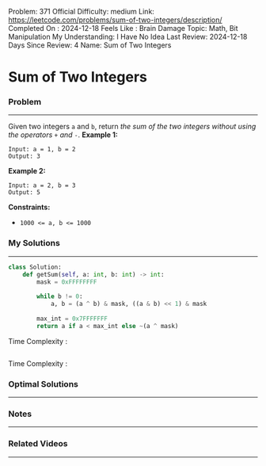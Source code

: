 Problem: 371
Official Difficulty: medium
Link: https://leetcode.com/problems/sum-of-two-integers/description/
Completed On : 2024-12-18
Feels Like : Brain Damage
Topic: Math, Bit Manipulation
My Understanding: I Have No Idea
Last Review: 2024-12-18
Days Since Review: 4
Name: Sum of Two Integers

# Sum of Two Integers
### Problem
___
Given two integers `a` and `b`, return *the sum of the two integers without using the operators* `+` *and* `-`.
**Example 1:**
```plain text
Input: a = 1, b = 2
Output: 3
```
**Example 2:**
```plain text
Input: a = 2, b = 3
Output: 5
```
**Constraints:**
- `1000 <= a, b <= 1000`
### My Solutions
___
```python
class Solution:
    def getSum(self, a: int, b: int) -> int:
        mask = 0xFFFFFFFF
        
        while b != 0:
            a, b = (a ^ b) & mask, ((a & b) << 1) & mask
        
        max_int = 0x7FFFFFFF
        return a if a < max_int else ~(a ^ mask)
```

Time Complexity :
```python

```

Time Complexity : 
### Optimal Solutions
___

### Notes
___
 
### Related Videos 
___
[]()